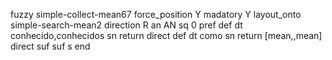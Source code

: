 fuzzy simple-collect-mean67
   force_position Y
   madatory Y
   layout_onto simple-search-mean2
   direction R
   an AN
   sq 0
   pref 
   def 
    dt conhecido,conhecidos
    sn 
    return 
    direct 
   def 
    dt como
    sn 
    return [mean,,mean]
    direct 
   suf 
   suf s
end
